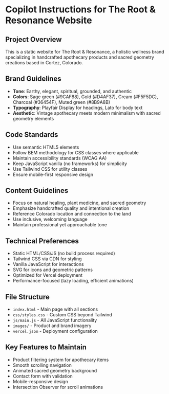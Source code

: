 <!-- Use this file to provide workspace-specific custom instructions to Copilot. For more details, visit https://code.visualstudio.com/docs/copilot/copilot-customization#_use-a-githubcopilotinstructionsmd-file -->

# Copilot Instructions for The Root & Resonance Website

## Project Overview
This is a static website for The Root & Resonance, a holistic wellness brand specializing in handcrafted apothecary products and sacred geometry creations based in Cortez, Colorado.

## Brand Guidelines
- **Tone**: Earthy, elegant, spiritual, grounded, and authentic
- **Colors**: Sage green (#9CAF88), Gold (#D4AF37), Cream (#F5F5DC), Charcoal (#36454F), Muted green (#8B9A8B)
- **Typography**: Playfair Display for headings, Lato for body text
- **Aesthetic**: Vintage apothecary meets modern minimalism with sacred geometry elements

## Code Standards
- Use semantic HTML5 elements
- Follow BEM methodology for CSS classes where applicable
- Maintain accessibility standards (WCAG AA)
- Keep JavaScript vanilla (no frameworks) for simplicity
- Use Tailwind CSS for utility classes
- Ensure mobile-first responsive design

## Content Guidelines
- Focus on natural healing, plant medicine, and sacred geometry
- Emphasize handcrafted quality and intentional creation
- Reference Colorado location and connection to the land
- Use inclusive, welcoming language
- Maintain professional yet approachable tone

## Technical Preferences
- Static HTML/CSS/JS (no build process required)
- Tailwind CSS via CDN for styling
- Vanilla JavaScript for interactions
- SVG for icons and geometric patterns
- Optimized for Vercel deployment
- Performance-focused (lazy loading, efficient animations)

## File Structure
- `index.html` - Main page with all sections
- `css/styles.css` - Custom CSS beyond Tailwind
- `js/main.js` - All JavaScript functionality
- `images/` - Product and brand imagery
- `vercel.json` - Deployment configuration

## Key Features to Maintain
- Product filtering system for apothecary items
- Smooth scrolling navigation
- Animated sacred geometry background
- Contact form with validation
- Mobile-responsive design
- Intersection Observer for scroll animations

